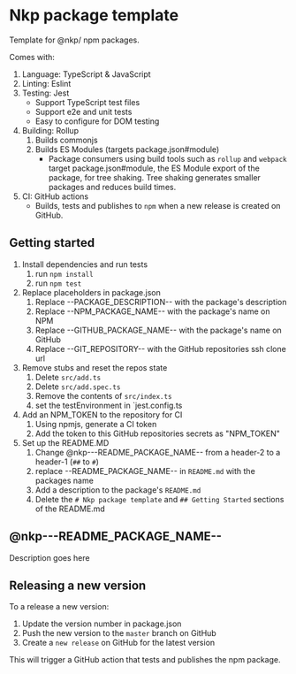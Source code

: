 # Nkp package template

Template for @nkp/ npm packages.

Comes with:

1. Language: TypeScript & JavaScript
2. Linting: Eslint
3. Testing: Jest
    - Support TypeScript test files
    - Support e2e and unit tests
    - Easy to configure for DOM testing
4. Building: Rollup
    1. Builds commonjs
    2. Builds ES Modules (targets package.json#module)
        - Package consumers using build tools such as `rollup` and `webpack` target package.json#module, the ES Module export of the package, for tree shaking. Tree shaking generates smaller packages and reduces build times.
5. CI: GitHub actions
    - Builds, tests and publishes to `npm` when a new release is created on GitHub.

## Getting started

1. Install dependencies and run tests
    1. run `npm install`
    2. run `npm test`
2. Replace placeholders in package.json
    1. Replace --PACKAGE_DESCRIPTION-- with the package's description
    2. Replace --NPM_PACKAGE_NAME-- with the package's name on NPM
    3. Replace --GITHUB_PACKAGE_NAME-- with the package's name on GitHub
    4. Replace --GIT_REPOSITORY-- with the GitHub repositories ssh clone url
3. Remove stubs and reset the repos state
    1. Delete `src/add.ts`
    2. Delete `src/add.spec.ts`
    3. Remove the contents of `src/index.ts`
    4. set the testEnvironment in `jest.config.ts
4. Add an NPM_TOKEN to the repository for CI
    1. Using npmjs, generate a CI token
    2. Add the token to this GitHub repositories secrets as "NPM_TOKEN"
5. Set up the README.MD
    1. Change @nkp---README_PACKAGE_NAME-- from a header-2 to a header-1 (`##` to `#`)
    2. replace --README_PACKAGE_NAME-- in `README.md` with the packages name
    3. Add a description to the package's `README.md`
    4. Delete the `# Nkp package template` and `## Getting Started` sections of the README.md

## @nkp---README_PACKAGE_NAME--

Description goes here

## Releasing a new version

To a release a new version:

1. Update the version number in package.json
2. Push the new version to the `master` branch on GitHub
3. Create a `new release` on GitHub for the latest version

This will trigger a GitHub action that tests and publishes the npm package.
